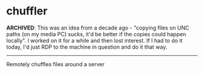chuffler
========

**ARCHIVED**: This was an idea from a decade ago - "copying files on UNC paths (on my media PC) sucks, it'd be better if the copies could happen locally". I worked on it for a while and then lost interest. If I had to do it today, I'd just RDP to the machine in question and do it that way.

---

Remotely chuffles files around a server
